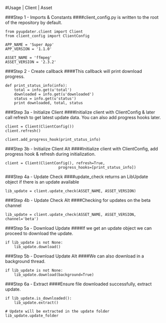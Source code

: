#Usage | Client | Asset

###Step 1 - Imports & Constants
####client_config.py is written to the root of the repository by default.
```
from pyupdater.client import Client
from client_config import ClientConfig

APP_NAME = 'Super App'
APP_VERSION = '1.1.0'

ASSET_NAME = 'ffmpeg'
ASSET_VERSION = '2.3.2'
```

###Step 2 - Create callback
####This callback will print download progress.
```
def print_status_info(info):
    total = info.get(u'total')
    downloaded = info.get(u'downloaded')
    status = info.get(u'status')
    print downloaded, total, status
```

###Step 3a - Initialize Client
####Initialize client with ClientConfig & later call refresh to get latest update data. You can also add progress hooks later.
```
client = Client(ClientConfig())
client.refresh()

client.add_progress_hook(print_status_info)
```

###Step 3b - Initialize Client Alt
####Initialize client with ClientConfig, add progress hook & refresh during initialization.
```
client = Client(ClientConfig(), refresh=True,
                        progress_hooks=[print_status_info])
```

###Step 4a - Update Check
####update_check returns an LibUpdate object if there is an update available
```
lib_update = client.update_check(ASSET_NAME, ASSET_VERSION)
```

###Step 4b - Update Check Alt
####Checking for updates on the beta channel
```
lib_update = client.update_check(ASSET_NAME, ASSET_VERSION, channel='beta')
```

###Step 5a - Download Update
####If we get an update object we can proceed to download the update.
```
if lib_update is not None:
    lib_update.download()
```

###Step 5b - Download Update Alt
####We can also download in a background thread.
```
if lib_update is not None:
    lib_update.download(background=True)
```

###Step 6a - Extract
####Ensure file downloaded successfully, extract update.

```
if lib_update.is_downloaded():
    lib_update.extract()

# Update will be extracted in the update folder
lib_update.update_folder
```
